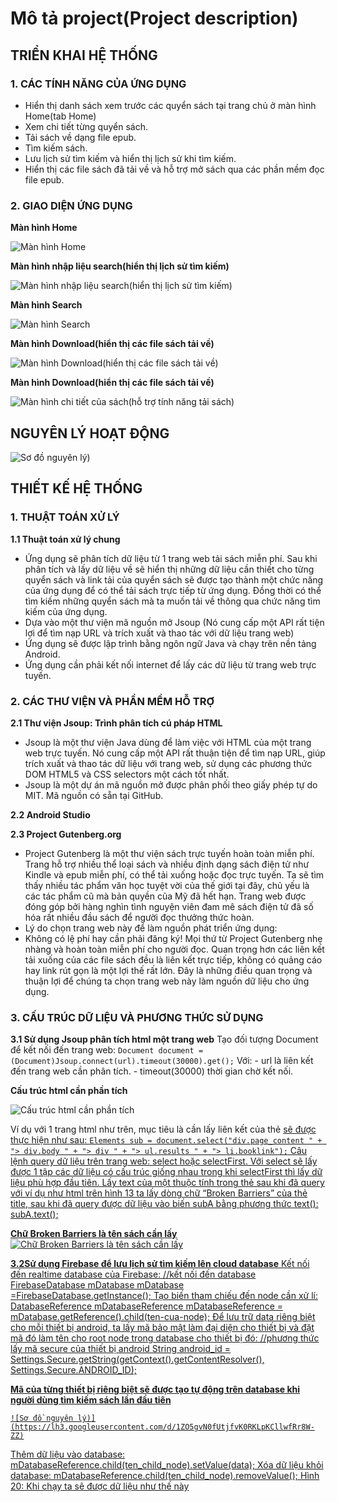 # Mô tả project(Project description)
## **TRIỂN KHAI HỆ THỐNG**
### **1. CÁC TÍNH NĂNG CỦA ỨNG DỤNG**
- Hiển thị danh sách xem trước các quyển sách tại trang chủ ở màn hình Home(tab Home)
- Xem chi tiết từng quyển sách.
- Tải sách về dạng file epub.
- Tìm kiếm sách.
- Lưu lịch sử tìm kiếm và hiển thị lịch sử khi tìm kiếm.
- Hiển thị các file sách đã tải về và hỗ trợ mở sách qua các phần mềm đọc file epub.
### **2. GIAO DIỆN ỨNG DỤNG**

**Màn hình Home**

![Màn hình Home](https://lh3.googleusercontent.com/d/1Y6VMxpzJwAlk93cLGFZKh0U33AyvM8v2)		

**Màn hình nhập liệu search(hiển thị lịch sử tìm kiếm)**

![Màn hình nhập liệu search(hiển thị lịch sử tìm kiếm)](https://lh3.googleusercontent.com/d/1v1bOn54niuTKyIbfbeC2H0Nbvod_A_Gh)	

**Màn hình Search**

![Màn hình Search](https://lh3.googleusercontent.com/d/1Q3Mk2YDjb0TeOAN7vokWHFwX2BiLenW6)	

**Màn hình Download(hiển thị các file sách tải về)**

![Màn hình Download(hiển thị các file sách tải về)](https://lh3.googleusercontent.com/d/1YzgpvQKN1Ypk4wcowt15yB4OYZwi8CqT)	

**Màn hình Download(hiển thị các file sách tải về)**
  
![Màn hình chi tiết của sách(hỗ trợ tính năng tải sách)](https://lh3.googleusercontent.com/d/1hq8jzUPxch4A-hVFrwLWSFhnsLU9YO0K)	

## **NGUYÊN LÝ HOẠT ĐỘNG**

![Sơ đồ nguyên lý)](https://lh3.googleusercontent.com/d/1ZO5gvN0fUtjfvK0RKLpKCllwfRr8W-ZZ)	

## **THIẾT KẾ HỆ THỐNG**
### **1. THUẬT TOÁN XỬ LÝ**
**1.1 Thuật toán xử lý chung**
- Ứng dụng sẽ phân tích dữ liệu từ 1 trang web tải sách miễn phí. Sau khi phân tích và lấy dữ liệu về sẽ hiển thị những dữ liệu cần thiết cho từng quyển sách và link tải của quyển sách sẽ được tạo thành một chức năng của ứng dụng để có thể tải sách trực tiếp từ ứng dụng. Đồng thời có thể tìm kiếm những quyển sách mà ta muốn tải về thông qua chức năng tìm kiếm của ứng dụng.
- Dựa vào một thư viện mã nguồn mở Jsoup (Nó cung cấp một API rất tiện lợi để tìm nạp URL và trích xuất và thao tác với dữ liệu trang web)
- Ứng dụng sẽ được lập trình bằng ngôn ngữ Java và chạy trên nền tảng Android.
- Ứng dụng cần phải kết nối internet để lấy các dữ liệu từ trang web trực tuyến.
### **2. CÁC THƯ VIỆN VÀ PHẦN MỀM HỖ TRỢ**
**2.1 Thư viện Jsoup: Trình phân tích cú pháp HTML**
- Jsoup là một thư viện Java dùng để làm việc với HTML của một trang web trực tuyến. Nó cung cấp một API rất thuận tiện để tìm nạp URL, giúp trích xuất và thao tác dữ liệu với trang web, sử dụng các phương thức DOM HTML5 và CSS selectors một cách tốt nhất.
- Jsoup là một dự án mã nguồn mở được phân phối theo giấy phép tự do MIT. Mã nguồn có sẵn tại GitHub.
	
**2.2 Android Studio**

**2.3 Project Gutenberg.org**
- Project Gutenberg là một thư viện sách trực tuyến hoàn toàn miễn phí. Trang hỗ trợ nhiều thể loại sách và nhiều định dạng sách điện tử như Kindle và epub miễn phí, có thể tải xuống hoặc đọc trực tuyến. Ta sẽ tìm thấy nhiều tác phẩm văn học tuyệt vời của thế giới tại đây, chủ yếu là các tác phẩm cũ mà bản quyền của Mỹ đã hết hạn. Trang web được đóng góp bởi hàng nghìn tình nguyện viên đam mê  sách điện tử đã số hóa rất nhiều đầu sách để người đọc thưởng thức hoàn.
- Lý do chọn trang web này để làm nguồn phát triển ứng dụng:
- Không có lệ phí hay cần phải đăng ký! Mọi thứ từ Project Gutenberg nhẹ nhàng và hoàn toàn miễn phí cho người đọc. Quan trọng hơn các liên kết tải xuống của các file sách đều là liên kết trực tiếp, không có quảng cáo hay link rút gọn là một lợi thế rất lớn. Đây là những điều quan trọng và thuận lợi để chúng ta chọn trang web này làm nguồn dữ liệu cho ứng dụng.

### **3. CẤU TRÚC DỮ LIỆU VÀ PHƯƠNG THỨC SỬ DỤNG**
**3.1 Sử dụng Jsoup phân tích html một trang web**
Tạo đối tượng Document để kết nối đến trang web: 
	`Document document = (Document)Jsoup.connect(url).timeout(30000).get();`
Với: - url là liên kết đến trang web cần phân tích.
     - timeout(30000) thời gian chờ kết nối.

**Cấu trúc html cần phần tích**

![Cấu trúc html cần phần tích](https://lh3.googleusercontent.com/d/1YdYKgCnBu0fBua3yKsNLmQofZ4qDX2fa)	

Ví dụ với 1 trang html như trên, mục tiêu là cần lấy liên kết của thẻ <a href=..> sẽ được thực hiện như sau:
	`Elements sub = document.select("div.page_content " +
              	 			"> div.body " +
             	 	 		"> div " +
              				"> ul.results " +
              		 		"> li.booklink");`
 Câu lệnh query dữ liệu trên trang web: select hoặc selectFirst. Với select sẽ lấy được 1 tập các dữ liệu có cấu trúc giống nhau trong khi selectFirst thì lấy dữ liệu phù hợp đầu tiên.
 Lấy text của một thuộc tính trong thẻ sau khi đã query với ví dụ như html trên hình 13 ta lấy dòng chữ “Broken Barriers” của thẻ title, sau khi đã query được dữ liệu vào biến subA bằng phương thức text(): subA.text();

**Chữ Broken Barriers là tên sách cần lấy**
![Chữ Broken Barriers là tên sách cần lấy](https://lh3.googleusercontent.com/d/1YdYKgCnBu0fBua3yKsNLmQofZ4qDX2fa)	
	
**3.2Sử dụng Firebase để lưu lịch sử tìm kiếm lên cloud database**
Kết nối đến realtime database của Firebase: 
//kết nối đến database
FirebaseDatabase mDatabase mDatabase =FirebaseDatabase.getInstance(); 
Tạo biến tham chiếu đến node cần xử lí:
DatabaseReference mDatabaseReference mDatabaseReference = mDatabase.getReference().child(ten-cua-node);
Để lưu trữ data riêng biệt cho mỗi thiết bị android, ta lấy mã bảo mật làm đại diện cho thiết bị và đặt mã đó làm tên cho root node trong database cho thiết bị đó:
//phương thức lấy mã secure của thiết bị android
String android_id = Settings.Secure.getString(getContext().getContentResolver(), Settings.Secure.ANDROID_ID);
	
**Mã của từng thiết bị riêng biệt sẽ được tạo tự động trên database khi người dùng tìm kiếm sách lần đầu tiên**

	![Sơ đồ nguyên lý)](https://lh3.googleusercontent.com/d/1ZO5gvN0fUtjfvK0RKLpKCllwfRr8W-ZZ)

Thêm dữ liệu vào database:
mDatabaseReference.child(ten_child_node).setValue(data);
Xóa dữ liệu khỏi database:
mDatabaseReference.child(ten_child_node).removeValue();
		Hình 20: Khi chạy ta sẽ được dữ liệu như thế này


